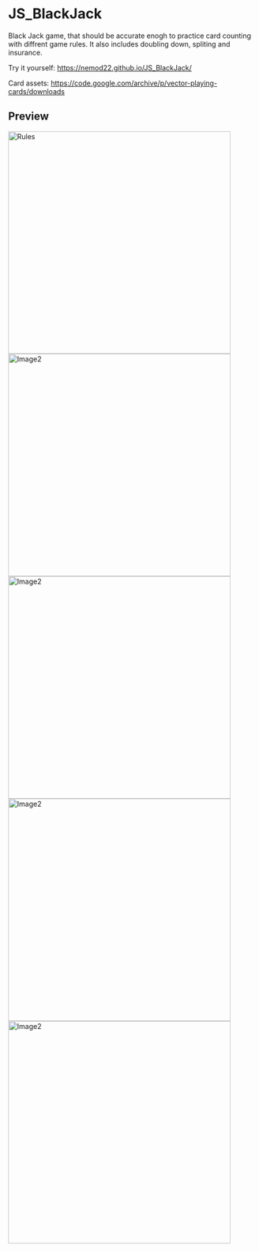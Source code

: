# JS_BlackJack
Black Jack game, that should be accurate enogh to practice card counting with diffrent game rules. It also includes doubling down, spliting and insurance.

Try it yourself: https://nemod22.github.io/JS_BlackJack/

Card assets: https://code.google.com/archive/p/vector-playing-cards/downloads

## Preview
<img src="https://github.com/Nemod22/JS_BlackJack/assets/32578790/0b72e7e4-63e7-4ff6-90f5-5a7f0366b315" alt="Rules" width="450px">
<img src="https://github.com/Nemod22/JS_BlackJack/assets/32578790/9bffa94a-3633-465f-bd55-0d3688d0af57" alt="Image2" width="450px">
<img src="https://github.com/Nemod22/JS_BlackJack/assets/32578790/74dfbff4-7457-4cca-8693-742bccc6d4e7" alt="Image2" width="450px">
<img src="https://github.com/Nemod22/JS_BlackJack/assets/32578790/9079df38-ea24-42f3-8931-4525e0ec84a9" alt="Image2" width="450px">
<img src="https://github.com/Nemod22/JS_BlackJack/assets/32578790/975f1a81-d9ae-469f-a4f8-18882c97be34" alt="Image2" width="450px">
